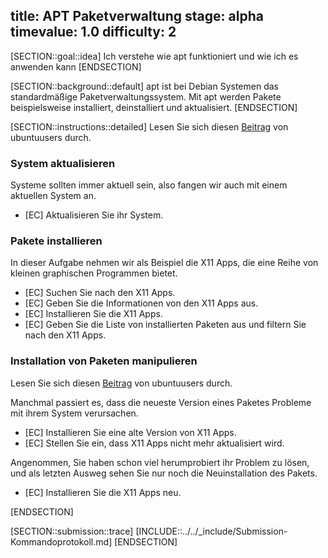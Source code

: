 title: APT Paketverwaltung
stage: alpha
timevalue: 1.0
difficulty: 2
---

[SECTION::goal::idea]
Ich verstehe wie apt funktioniert und wie ich es anwenden kann
[ENDSECTION]

[SECTION::background::default]
apt ist bei Debian Systemen das standardmäßige Paketverwaltungssystem. Mit apt werden Pakete 
beispielsweise installiert, deinstalliert und aktualisiert.
[ENDSECTION]

[SECTION::instructions::detailed]
Lesen Sie sich diesen [Beitrag](https://wiki.ubuntuusers.de/apt/apt/) von ubuntuusers durch.
### System aktualisieren

Systeme sollten immer aktuell sein, also fangen wir auch mit einem aktuellen System an.

- [EC] Aktualisieren Sie ihr System.

### Pakete installieren

In dieser Aufgabe nehmen wir als Beispiel die X11 Apps, die eine Reihe von kleinen graphischen Programmen bietet.

- [EC] Suchen Sie nach den X11 Apps.
- [EC] Geben Sie die Informationen von den X11 Apps aus.
- [EC] Installieren Sie die X11 Apps.
- [EC] Geben Sie die Liste von installierten Paketen aus und filtern Sie nach den X11 Apps.

### Installation von Paketen manipulieren

Lesen Sie sich diesen [Beitrag](https://wiki.ubuntuusers.de/apt/apt-Kommandos/) von ubuntuusers durch.

Manchmal passiert es, dass die neueste Version eines Paketes Probleme mit ihrem System verursachen. 

- [EC] Installieren Sie eine alte Version von X11 Apps.
- [EC] Stellen Sie ein, dass X11 Apps nicht mehr aktualisiert wird.

Angenommen, Sie haben schon viel herumprobiert ihr Problem zu lösen, und als letzten Ausweg sehen Sie nur noch die Neuinstallation des Pakets.

- [EC] Installieren Sie die X11 Apps neu.

[ENDSECTION]

[SECTION::submission::trace]
[INCLUDE::../../_include/Submission-Kommandoprotokoll.md]
[ENDSECTION]
